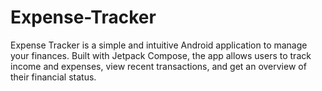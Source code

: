# Expense-Tracker
Expense Tracker is a simple and intuitive Android application to manage your finances. Built with Jetpack Compose, the app allows users to track income and expenses, view recent transactions, and get an overview of their financial status.
